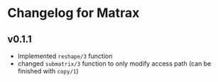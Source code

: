 # Changelog for Matrax

## v0.1.1
  * Implemented `reshape/3` function
  * changed `submatrix/3` function to only modify access path (can be finished with `copy/1`)
